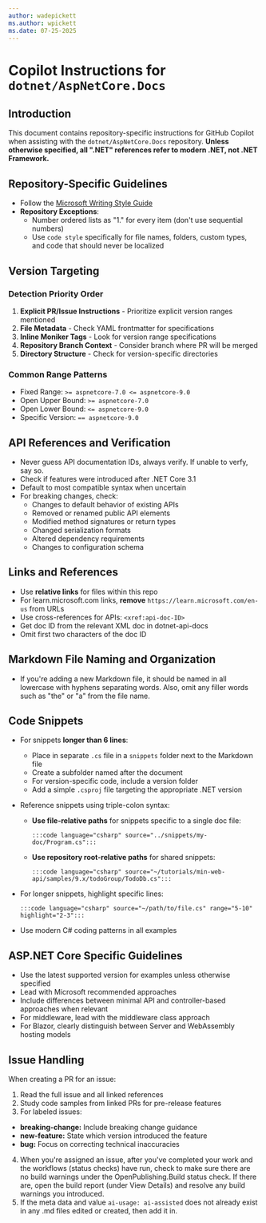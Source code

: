 ```yaml
---
author: wadepickett
ms.author: wpickett
ms.date: 07-25-2025
---
```


# Copilot Instructions for `dotnet/AspNetCore.Docs`

## Introduction

This document contains repository-specific instructions for GitHub Copilot when assisting with the `dotnet/AspNetCore.Docs` repository. **Unless otherwise specified, all ".NET" references refer to modern .NET, not .NET Framework.**

## Repository-Specific Guidelines

- Follow the [Microsoft Writing Style Guide](https://learn.microsoft.com/en-us/style-guide/welcome/)
- **Repository Exceptions**:
  - Number ordered lists as "1." for every item (don't use sequential numbers)
  - Use `code style` specifically for file names, folders, custom types, and code that should never be localized

## Version Targeting

### Detection Priority Order
1. **Explicit PR/Issue Instructions** - Prioritize explicit version ranges mentioned
2. **File Metadata** - Check YAML frontmatter for specifications
3. **Inline Moniker Tags** - Look for version range specifications
4. **Repository Branch Context** - Consider branch where PR will be merged
5. **Directory Structure** - Check for version-specific directories

### Common Range Patterns
- Fixed Range: `>= aspnetcore-7.0 <= aspnetcore-9.0`
- Open Upper Bound: `>= aspnetcore-7.0`
- Open Lower Bound: `<= aspnetcore-9.0`
- Specific Version: `== aspnetcore-9.0`

## API References and Verification

- Never guess API documentation IDs, always verify.  If unable to verfy, say so.
- Check if features were introduced after .NET Core 3.1
- Default to most compatible syntax when uncertain
- For breaking changes, check:
  - Changes to default behavior of existing APIs
  - Removed or renamed public API elements
  - Modified method signatures or return types
  - Changed serialization formats
  - Altered dependency requirements
  - Changes to configuration schema

## Links and References

- Use **relative links** for files within this repo
- For learn.microsoft.com links, **remove** `https://learn.microsoft.com/en-us` from URLs
- Use cross-references for APIs: `<xref:api-doc-ID>`
- Get doc ID from the relevant XML doc in dotnet-api-docs
- Omit first two characters of the doc ID

## Markdown File Naming and Organization

- If you're adding a new Markdown file, it should be named in all lowercase with hyphens separating words. Also, omit any filler words such as "the" or "a" from the file name.
  
## Code Snippets

- For snippets **longer than 6 lines**:
  - Place in separate `.cs` file in a `snippets` folder next to the Markdown file
  - Create a subfolder named after the document
  - For version-specific code, include a version folder
  - Add a simple `.csproj` file targeting the appropriate .NET version

- Reference snippets using triple-colon syntax:
  - **Use file-relative paths** for snippets specific to a single doc file:
    ```
    :::code language="csharp" source="../snippets/my-doc/Program.cs":::
    ```
  - **Use repository root-relative paths** for shared snippets:
    ```
    :::code language="csharp" source="~/tutorials/min-web-api/samples/9.x/todoGroup/TodoDb.cs":::
    ```
- For longer snippets, highlight specific lines:
  ```
  :::code language="csharp" source="~/path/to/file.cs" range="5-10" highlight="2-3":::
  ```
- Use modern C# coding patterns in all examples

## ASP.NET Core Specific Guidelines

- Use the latest supported version for examples unless otherwise specified
- Lead with Microsoft recommended approaches
- Include differences between minimal API and controller-based approaches when relevant
- For middleware, lead with the middleware class approach
- For Blazor, clearly distinguish between Server and WebAssembly hosting models

## Issue Handling

When creating a PR for an issue:
1. Read the full issue and all linked references
2. Study code samples from linked PRs for pre-release features
3. For labeled issues:
 - **breaking-change:** Include breaking change guidance
 - **new-feature:** State which version introduced the feature
 - **bug:** Focus on correcting technical inaccuracies
4. When you're assigned an issue, after you've completed your work and the workflows (status checks) have run, check to make sure there are no build warnings under the OpenPublishing.Build status check. If there are, open the build report (under View Details) and resolve any build warnings you introduced.
5. If the meta data and value `ai-usage: ai-assisted` does not already exist in any .md files edited or created, then add it in.
